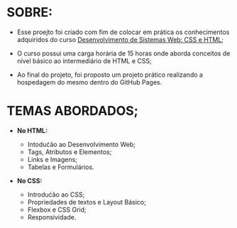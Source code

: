 # SOBRE:

- Esse proejto foi criado com fim de colocar em prática os conhecimentos adquiridos do curso [Desenvolvimento de Sistemas Web: CSS e HTML](https://educacao-executiva.fgv.br/cursos/online/curta-media-duracao-online/desenvolvimento-de-sistemas-web-css-e-html);

- O curso possui uma carga horária de 15 horas onde aborda conceitos de nível básico ao intermediário de HTML e CSS;

- Ao final do projeto, foi proposto um projeto prático realizando a hospedagem do mesmo dentro do GitHub Pages.

# TEMAS ABORDADOS;

- **No HTML:**
  * Intodućão ao Desenvolvimento Web;
  * Tags, Atributos e Elementos;
  * Links e Imagens;
  * Tabelas e Formulários.

- **No CSS:**
  * Introdućão ao CSS;
  * Propriedades de textos e Layout Básico;
  * Flexbox e CSS Grid;
  * Responsividade.

